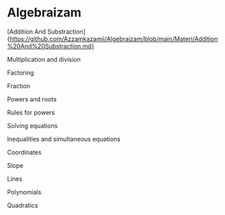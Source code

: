 # Algebraizam

[Addition And Substraction]{https://github.com/Azzamkazamii/Algebraizam/blob/main/Materi/Addition%20And%20Substraction.md} 

Multiplication and division 

Factoring 

Fraction 

Powers and roots 

Rules for powers 

Solving equations 

Inequalities and simultaneous equations 

Coordinates 

Slope 

Lines 

Polynomials 

Quadratics 
